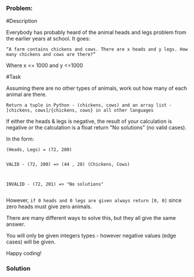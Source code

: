 ### Problem:
<p>#Description</p>
<p>Everybody has probably heard of the animal heads and legs problem from the earlier years at school. It goes:</p>
<p><code>&#x201C;A farm contains chickens and cows. There are x heads and y legs. How many chickens and cows are there?&#x201D;</code></p>
<p>Where x &lt;= 1000 and y &lt;=1000</p>
<p>#Task</p>
<p>Assuming there are no other types of animals, work out how many of each animal are there. </p>
<p><code>Return a tuple in Python - (chickens, cows) and an array list - [chickens, cows]/{chickens, cows} in all other languages</code></p>
<p>If either the heads &amp; legs is negative, the result of your calculation is negative or the calculation is a float return &quot;No solutions&quot; (no valid cases).</p>
<p>In the form:</p>
<pre><code class="language-python">(Heads, Legs) = (72, 200)

VALID - (72, 200) =&gt;             (44 , 28) 
                             (Chickens, Cows)

INVALID - (72, 201) =&gt; &quot;No solutions&quot;</code></pre>
<pre style="display: none;"><code class="language-javascript">[Heads, Legs] = [<span class="hljs-number">72</span>, <span class="hljs-number">200</span>]

VALID - [<span class="hljs-number">72</span>, <span class="hljs-number">200</span>] =&gt;             [<span class="hljs-number">44</span> , <span class="hljs-number">28</span>]   
                             [Chickens, Cows]

INVALID - [<span class="hljs-number">72</span>, <span class="hljs-number">201</span>] =&gt; <span class="hljs-string">&quot;No solutions&quot;</span></code></pre>
<pre style="display: none;"><code class="language-ruby">[Heads, Legs] = [<span class="hljs-number">72</span>, <span class="hljs-number">200</span>]

VALID - [<span class="hljs-number">72</span>, <span class="hljs-number">200</span>] =&gt;             [<span class="hljs-number">44</span> , <span class="hljs-number">28</span>]   
                             [Chickens, Cows]

INVALID - [<span class="hljs-number">72</span>, <span class="hljs-number">201</span>] =&gt; <span class="hljs-string">&quot;No solutions&quot;</span></code></pre>
<p>However, <code>if 0 heads and 0 legs are given always return [0, 0]</code> since zero heads must give zero animals.</p>
<p>There are many different ways to solve this, but they all give the same answer.</p>
<p>You will only be given integers types - however negative values (edge cases) will be given. </p>
<p>Happy coding!</p>

### Solution
